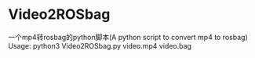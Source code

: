 # Video2ROSbag
一个mp4转rosbag的python脚本(A python script to convert mp4 to rosbag)
Usage: python3 Video2ROSbag.py video.mp4 video.bag
